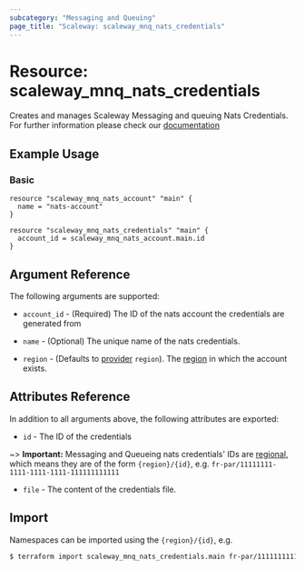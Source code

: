 ```yaml
---
subcategory: "Messaging and Queuing"
page_title: "Scaleway: scaleway_mnq_nats_credentials"
---
```


# Resource: scaleway_mnq_nats_credentials

Creates and manages Scaleway Messaging and queuing Nats Credentials.
For further information please check
our [documentation](https://www.scaleway.com/en/docs/serverless/messaging/reference-content/nats-overview/)

## Example Usage

### Basic

```hcl
resource "scaleway_mnq_nats_account" "main" {
  name = "nats-account"
}

resource "scaleway_mnq_nats_credentials" "main" {
  account_id = scaleway_mnq_nats_account.main.id
}
```

## Argument Reference

The following arguments are supported:

- `account_id` - (Required) The ID of the nats account the credentials are generated from

- `name` - (Optional) The unique name of the nats credentials.

- `region` - (Defaults to [provider](../index.md#region) `region`). The [region](../guides/regions_and_zones.md#regions)
  in which the account exists.

## Attributes Reference

In addition to all arguments above, the following attributes are exported:

- `id` - The ID of the credentials

~> **Important:** Messaging and Queueing nats credentials' IDs are [regional](../guides/regions_and_zones.md#resource-ids), which means they are of the form `{region}/{id}`, e.g. `fr-par/11111111-1111-1111-1111-111111111111`

- `file` - The content of the credentials file.

## Import

Namespaces can be imported using the `{region}/{id}`, e.g.

```bash
$ terraform import scaleway_mnq_nats_credentials.main fr-par/11111111111111111111111111111111
```
